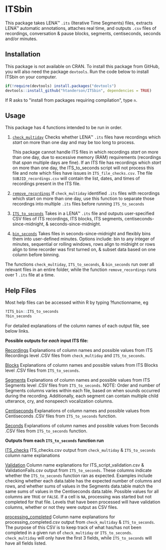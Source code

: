 # ITSbin

This package takes LENA&trade; `.its` (Iterative Time Segments) files, extracts LENA&trade; automatic annotations, attaches real time, and outputs `.csv` files of recordings, conversation & pause blocks, segments, centiseconds, seconds and/or minutes. 

## Installation

This package is not available on CRAN. To install this package from GitHub, you will also need the package `devtools`. Run the code below to install ITSbin on your computer.

```r   
if(!require(devtools) install.packages("devtools")
devtools::install_github("htanderson/ITSbin", dependencies = TRUE)
```

If R asks to "install from packages requiring compilation", type `n`.

## Usage

This package has 4 functions intended to be run in order.

1. [`check_multiday`][`check_multiday`] Checks whether LENA&trade; `.its` files have recordings which _start_ on more than one day and may be too long to process.
    
    This package cannot handle ITS files in which recordings *start* on more than one day, due to excessive memory (RAM) requirements (recordings that *span* multiple days are fine). If an ITS file has recordings which *start* on more than one day, the ITS_to_seconds script will not process this file and note which files have issues in `ITS_file_checks.csv`. The file `SUBJID_recordings.csv` will contain the list, dates, and times of recordings present in the ITS file.

2. [`remove_recordings`][`remove_recordings`] If `check_multiday` identified `.its` files with recordings which start on more than one day, use this function to separate those recordings into multiple `.its` files before running `ITS_to_seconds`

3. [`ITS_to_seconds`][`ITS_to_seconds`] Takes in a LENA&trade; `.its` file and outputs user-specified CSV files of ITS recordings, ITS blocks, ITS segments, centiseconds-since-midnight, & seconds-since-midnight.

4. [`bin_seconds`][`bin_seconds`] Takes files in seconds-since-midnight and flexibly bins them into user-defined minutes. Options include: bin to any integer of minutes, sequential or rolling windows, rows align to midnight or rows align to time recorder was first turned on, & subset data based on one column before binning.

The functions `check_multiday`, `ITS_to_seconds`, & `bin_seconds` run over all relevant files in an entire folder, while the function `remove_recordings` runs over 1 `.its` file at a time.

## Help Files

Most help files can be accessed within R by typing ?functionname, eg

```r
?ITS_bin::ITS_to_seconds
?bin_seconds
```

For detailed explanations of the column names of each output file, see below links.

**Possible outputs for *each* input ITS file:**

[Recordings][Recordings] Explanations of column names and possible values from ITS Recordings level .CSV files from `check_multiday` and `ITS_to_seconds`.

[Blocks][Blocks] Explanations of column names and possible values from ITS Blocks level .CSV files from `ITS_to_seconds`.

[Segments][Segments] Explanations of column names and possible values from ITS Segments level .CSV files from `ITS_to_seconds`. NOTE: Order and number of Segments columns varies within each file, based on when sounds occurred during the recording. Additionally, each segment can contain multiple child utterance, cry, and nonspeech vocalization columns.

[Centiseconds][Centiseconds] Explanations of column names and possible values from Centiseconds .CSV files from `ITS_to_seconds` function.

[Seconds][Seconds] Explanations of column names and possible values from Seconds .CSV files from `ITS_to_seconds` function.

**Outputs from each `ITS_to_seconds` function run**

[ITS_checks][ITS_checks] ITS_checks.csv output from `check_multiday` & `ITS_to_seconds` column name explanations

[Validation][Validation] Column name explanations for ITS_script_validation.csv & ValidationFails.csv output from `ITS_to_seconds`. These columns indicate whether the `ITS_to_seconds` function ran as expected. Examples include checking whether each data.table has the expected number of columns and rows, and whether sums of values in the Segments data.table match the same sums of values in the Centiseconds data.table. Possible values for all columns are `TRUE` or `FALSE`. If a cell is `NA`, processing was started but not completed for that file. Levels that have been processed will have validation columns, whether or not they were output as CSV files.


[processing_completed][processing_completed] Column name explanations for processing_completed.csv output from `check_multiday` & `ITS_to_seconds`. The purpose of this CSV is to keep track of what has/has not been completed in a given run of `check_multiday` or `ITS_to_seconds`. `check_multiday` will only have the first 3 fields, while `ITS_to_seconds` will have all fields listed.


[`check_multiday`]: /docs/reference/check_multiday.html
[`remove_recordings`]: /docs/reference/remove_recordings.html
[`ITS_to_seconds`]: /docs/reference/ITS_to_seconds.html
[`bin_seconds`]: /docs/reference/bin_seconds.html

[Recordings]: /helpfiles/Recordings_ColumnNames.csv
[Blocks]: /helpfiles/Blocks_ColumnNames.csv
[Segments]: /helpfiles/Segments_ColumnNames.csv
[Seconds]: /helpfiles/Seconds_ColumnNames.csv
[Centiseconds]: /helpfiles/Centiseconds_ColumnNames.csv

[ITS_checks]: /helpfiles/ITS_checks_ColumnNames.csv
[Validation]: /helpfiles/validation_ColumnNames.csv
[processing_completed]: /helpfiles/processing_completed_ColumnNames.csv
